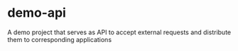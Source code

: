 # demo-api
A demo project that serves as API to accept external requests and distribute them to corresponding applications
